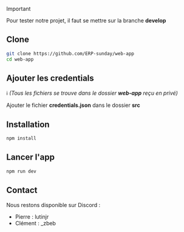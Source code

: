 >[!IMPORTANT]
Pour tester notre projet, il faut se mettre sur la branche **develop**

## Clone

```bash
git clone https://github.com/ERP-sunday/web-app
cd web-app
```

## Ajouter les credentials

:information_source: *(Tous les fichiers se trouve dans le dossier **web-app** reçu en privé)*

Ajouter le fichier **credentials.json** dans le dossier **src** <br />

## Installation

```bash
npm install
```

## Lancer l'app

```bash
npm run dev
```

## Contact

Nous restons disponible sur Discord :
- Pierre : lutinjr
- Clément : _zbeb
